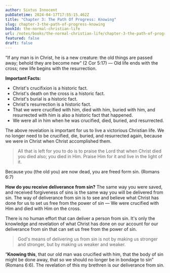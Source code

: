 ```yaml
---
author: Sixtus Innocent
pubDatetime: 2024-04-17T17:55:15.462Z
title: "Chapter 3: The Path Of Progress: Knowing"
slug: chapter-3-the-path-of-progress-knowing
bookId: the-normal-christian-life
url: /notes/books/the-normal-christian-life/chapter-3-the-path-of-progress-knowing
featured: false
draft: false
---
```


“If any man is in Christ, he is a new creature: the old things are passed away; behold they are become new“ (2 Cor 5:17) — Old life ends with the cross; new life begins with the resurrection.

**Important Facts:**

- Christ's crucifixion is a historic fact.
- Christ's death on the cross is a historic fact.
- Christ's burial is a historic fact.
- Christ's resurrection is a historic fact.
- That we were crucified with him, died with him, buried with him, and resurrected with him is also a historic fact that happened.
- We were all in him when he was crucified, died, buried, and resurrected.

The above revelation is important for us to live a victorious Christian life. We no longer need to be crucified, die, buried, and resurrected again, because we were in Christ when Christ accomplished them.

> All that is left for you to do is to praise the Lord that when Christ died you died also; you died in Him. Praise Him for it and live in the light of it.

Because you (the old you) are now dead, you are freed form sin. (Romans 6:7)

**How do you receive deliverance from sin?**
The same way you were saved, and received forgiveness of sins is the same way you will be delivered from sin. The way of deliverance from sin is to see and believe what Christ has done for us to set us free from the power of sin — We were crucified with Him and died with Him on the cross.

There is no human effort that can deliver a person from sin. It's only the knowledge and revelation of what Christ has done on our account for our deliverance from sin that can set us free from the power of sin.

> God's means of delivering us from sin is not by making us stronger and stronger, but by making us weaker and weaker.

“**Knowing this**, that our old man was crucified with him, that the body of sin might be done away, that so we should no longer be in bondage to sin” (Romans 6:6). The revelation of this my brethren is our deliverance from sin.
